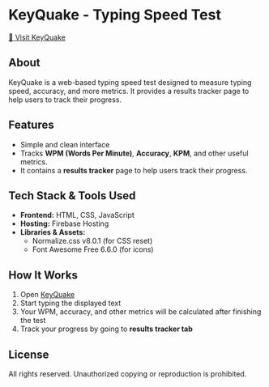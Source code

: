 # KeyQuake - Typing Speed Test
[🚀 Visit KeyQuake](https://keyquake-a8568.web.app/)

## About
KeyQuake is a web-based typing speed test designed to measure typing speed, accuracy, and more metrics. It provides a results tracker page to help users to track their progress.

## Features
- Simple and clean interface
- Tracks **WPM (Words Per Minute)**, **Accuracy**, **KPM**, and other useful metrics.
- It contains a **results tracker** page to help users track their progress.

## Tech Stack & Tools Used
- **Frontend:** HTML, CSS, JavaScript
- **Hosting:** Firebase Hosting
- **Libraries & Assets:**
  - Normalize.css v8.0.1 (for CSS reset)
  - Font Awesome Free 6.6.0 (for icons)

## How It Works
1. Open [KeyQuake](https://keyquake-a8568.web.app/)
2. Start typing the displayed text
3. Your WPM, accuracy, and other metrics will be calculated after finishing the test
4. Track your progress by going to **results tracker tab**

## License
All rights reserved. Unauthorized copying or reproduction is prohibited.
